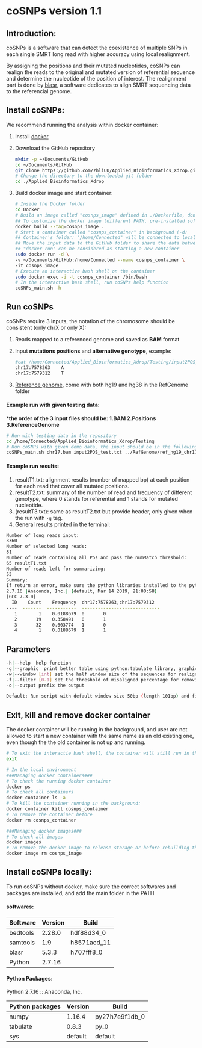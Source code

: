 # coSNPs version 1.1

## Introduction:

coSNPs is a software that can detect the coexistence of multiple SNPs in each single SMRT long read with higher accuracy using local realignment. 

By assigning the positions and their mutated nucleotides, coSNPs can realign the reads to the original and mutated version of referential sequence and determine the nucleotide of the position of interest. The realignment part is done by [blasr](https://github.com/PacificBiosciences/blasr), a software dedicates to align SMRT sequencing data to the referencial genome.

## Install coSNPs:

We recommend running the analysis within docker container:

1. Install [docker](https://docs.docker.com/)

2. Download the GitHub repository

   ```bash
   mkdir -p ~/Documents/GitHub
   cd ~/Documents/GitHub
   git clone https://github.com/zhliUU/Applied_Bioinformatics_Xdrop.git
   # Change the directory to the downloaded git folder
   cd ./Applied_Bioinformatics_Xdrop
   ```

3. Build docker image and start container:

   ```bash
   # Inside the Docker folder
   cd Docker
   # Build an image called "cosnps_image" defined in ./Dockerfile, don't forget the "." in the end
   ## To customize the docker image (different PATH, pre-installed software version), edit th Dockerfile
   docker build --tag=cosnps_image .
   # Start a container called "cosnps_container" in background (-d)
   ## Container's folder: "/home/Connected" will be connected to local folder: "~/Documents/GitHub", 
   ## Move the input data to the GitHub folder to share the data between local environment and the docker container environment
   ## "docker run" can be considered as starting a new container 
   sudo docker run -d \
   -v ~/Documents/GitHub:/home/Connected --name cosnps_container \
   -it cosnps_image
   # Execute an interactive bash shell on the container
   sudo docker exec -i -t cosnps_container /bin/bash
   # In the interactive bash shell, run coSNPs help function
   coSNPs_main.sh -h
   ```

## Run coSNPs

coSNPs require 3 inputs, the notation of the chromosome should be consistent (only chrX or only X):

1. Reads mapped to a referenced genome and saved as **BAM** format

2. Input **mutations positions** and **alternative genotype**, example:

   ```bash
   #cat /home/Connected/Applied_Bioinformatics_Xdrop/Testing/input2POS_test.txt
   chr17:7578263	A
   chr17:7579312	T
   ```

3. [Reference genome](https://github.com/zhliUU/Applied_Bioinformatics_Xdrop/tree/Deliverable/RefGenome), come with both hg19 and hg38 in the RefGenome folder

#### Example run with given testing data:

***the order of the 3 input files should be: 1.BAM 2.Positions 3.ReferenceGenome**

```bash
# Run with testing data in the repository
cd /home/Connected/Applied_Bioinformatics_Xdrop/Testing
# Run coSNPs with given demo data, the input should be in the following order: BAM, Positions, Ref_genome
coSNPs_main.sh chr17.bam input2POS_test.txt ../RefGenome/ref_hg19_chr17.fasta -g
```

#### Example run results:

1. resultT1.txt: alignment results (number of mapped bp) at each position for each read that cover all mutated positions.
2. resultT2.txt: summary of the number of read and frequency of different genotype, where 0 stands for referential and 1 stands for mutated nucleotide.
3. (resultT3.txt): same as resultT2.txt but provide header, only given when the run with `-g` tag.
4. General results printed in the terminal:

```bash
Number of long reads input:
3360
Number of selected long reads:
81
Number of reads containing all Pos and pass the numMatch threshold:
65 resultT1.txt
Number of reads left for summarizing:
53
Summary:
If return an error, make sure the python libraries installed to the python version list below!
2.7.16 |Anaconda, Inc.| (default, Mar 14 2019, 21:00:58) 
[GCC 7.3.0]
  ID    Count    Frequency  chr17:7578263,chr17:7579312
----  -------  -----------  -----------------------------
   1        1    0.0188679  0		0
   2       19    0.358491   0		1
   3       32    0.603774   1		0
   4        1    0.0188679  1		1
```

## Parameters

```bash
-h|--help  help function
-g|--graphic  print better table using python:tabulate library, graphical output(future development)
-w|--window [int] set the half window size of the sequences for realignment, default value is 50 bp
-f|--filter [0-1] set the threshold of misaligned percentage for removing bad alignments, default value 0.8
-o|--output prefix the output

Default: Run script with default window size 50bp (length 101bp) and filter Threshold 0.8
```

## Exit, kill and remove docker container

The docker container will be running in the background, and user are not allowed to start a new container with the same name as an old existing one, even though the the old container is not up and running.

```bash
# To exit the interactie bash shell, the container will still run in the background
exit

# In the local environment
###Managing docker containers###
# To check the running docker container
docker ps
# To check all containers
docker container ls -a
# To kill the container running in the background:
docker container kill cosnps_container
# To remove the container before 
docker rm cosnps_container

###Managing docker images###
# To check all images
docker images
# To remove the docker image to release storage or before rebuilding the image
docker image rm cosnps_image
```

## Install coSNPs locally:

To run coSNPs without docker, make sure the correct softwares and packages are installed, and add the main folder in the PATH

#### softwares:

| Software | Version | Build       |
| -------- | ------- | ----------- |
| bedtools | 2.28.0  | hdf88d34_0  |
| samtools | 1.9     | h8571acd_11 |
| blasr    | 5.3.3   | h707fff8_0  |
| Python   | 2.7.16  |             |

#### Python Packages:

Python 2.7.16 :: Anaconda, Inc.

| Python packages | Version | Build          |
| --------------- | ------- | -------------- |
| numpy           | 1.16.4  | py27h7e9f1db_0 |
| tabulate        | 0.8.3   | py_0           |
| sys             | default | default        |

#### 